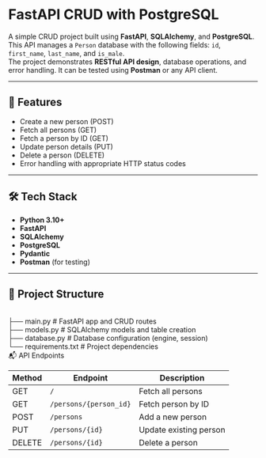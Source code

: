 # FastAPI CRUD with PostgreSQL

A simple CRUD project built using **FastAPI**, **SQLAlchemy**, and **PostgreSQL**.  
This API manages a `Person` database with the following fields: `id`, `first_name`, `last_name`, and `is_male`.  
The project demonstrates **RESTful API design**, database operations, and error handling. It can be tested using **Postman** or any API client.

---

## 🚀 Features
- Create a new person (POST)
- Fetch all persons (GET)
- Fetch a person by ID (GET)
- Update person details (PUT)
- Delete a person (DELETE)
- Error handling with appropriate HTTP status codes

---

## 🛠️ Tech Stack
- **Python 3.10+**
- **FastAPI**
- **SQLAlchemy**
- **PostgreSQL**
- **Pydantic**
- **Postman** (for testing)

---

## 📂 Project Structure 
<br>
├── main.py # FastAPI app and CRUD routes 
<br>
├── models.py # SQLAlchemy models and table creation
<br>
├── database.py # Database configuration (engine, session)
<br>
└── requirements.txt # Project dependencies

<br>
📬 API Endpoints
<br>

| Method | Endpoint                 | Description            |
| ------ | ------------------------ | ---------------------- |
| GET    | `/`                      | Fetch all persons      |
| GET    | `/persons/{person_id}` | Fetch person by ID     |
| POST   | `/persons`            | Add a new person       |
| PUT    | `/persons/{id}`    | Update existing person |
| DELETE | `/persons/{id}`    | Delete a person        |

